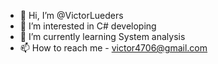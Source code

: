 - 👋 Hi, I’m @VictorLueders
- 👀 I’m interested in C# developing
- 🌱 I’m currently learning System analysis
- 📫 How to reach me - victor4706@gmail.com
